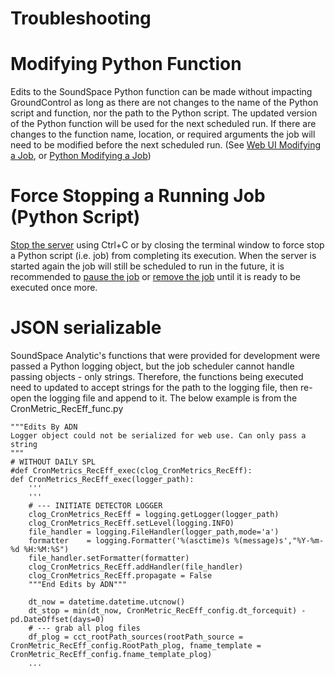 # Troubleshooting

# Modifying Python Function
Edits to the SoundSpace Python function can be made without impacting GroundControl as long as there are not changes to the name of the Python script and function, nor the path to the Python script. The updated version of the Python function will be used for the next scheduled run. If there are changes to the function name, location, or required arguments the job will need to be modified before the next scheduled run. (See [Web UI Modifying a Job](tutorials.md#modify-a-job), or [Python Modifying a Job](job-handler.md#modify-a-job))

# Force Stopping a Running Job (Python Script)
[Stop the server](running-groundcontrol.md#stop-the-server) using Ctrl+C or by closing the terminal window to force stop a Python script (i.e. job) from completing its execution. When the server is started again the job will still be scheduled to run in the future, it is recommended to [pause the job](tutorials.md#pause-a-job) or [remove the job](tutorials.md#remove-a-job) until it is ready to be executed once more.

# JSON serializable
SoundSpace Analytic's functions that were provided for development were passed a Python logging object, but the job scheduler cannot handle passing objects - only strings. Therefore, the functions being executed need to updated to accept strings for the path to the logging file, then re-open the logging file and append to it. The below example is from the CronMetric_RecEff_func.py


    """Edits By ADN
    Logger object could not be serialized for web use. Can only pass a string
    """
    # WITHOUT DAILY SPL
    #def CronMetrics_RecEff_exec(clog_CronMetrics_RecEff):
    def CronMetrics_RecEff_exec(logger_path):
        '''
        '''
        # --- INITIATE DETECTOR LOGGER
        clog_CronMetrics_RecEff = logging.getLogger(logger_path)
        clog_CronMetrics_RecEff.setLevel(logging.INFO)
        file_handler = logging.FileHandler(logger_path,mode='a')
        formatter    = logging.Formatter('%(asctime)s %(message)s',"%Y-%m-%d %H:%M:%S")
        file_handler.setFormatter(formatter)
        clog_CronMetrics_RecEff.addHandler(file_handler)
        clog_CronMetrics_RecEff.propagate = False
        """End Edits by ADN"""

        dt_now = datetime.datetime.utcnow()
        dt_stop = min(dt_now, CronMetric_RecEff_config.dt_forcequit) - pd.DateOffset(days=0)
        # --- grab all plog files
        df_plog = cct_rootPath_sources(rootPath_source = CronMetric_RecEff_config.RootPath_plog, fname_template = CronMetric_RecEff_config.fname_template_plog)
        ...


